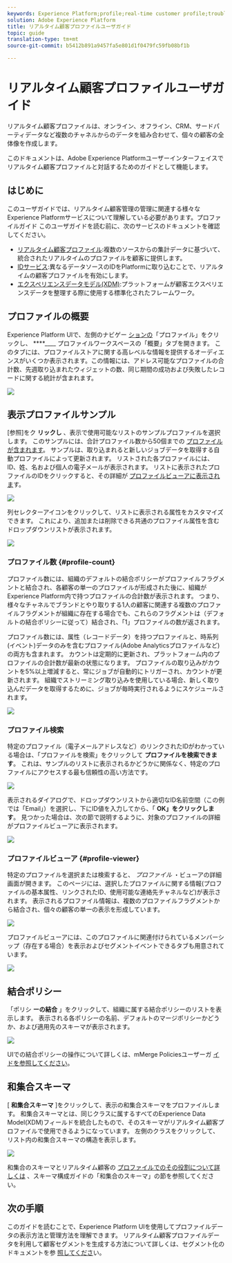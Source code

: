 ```yaml
---
keywords: Experience Platform;profile;real-time customer profile;troubleshooting;API
solution: Adobe Experience Platform
title: リアルタイム顧客プロファイルユーザガイド
topic: guide
translation-type: tm+mt
source-git-commit: b5412b891a9457fa5e801d1f0479fc59fb08bf1b

---
```



# リアルタイム顧客プロファイルユーザガイド

リアルタイム顧客プロファイルは、オンライン、オフライン、CRM、サードパーティデータなど複数のチャネルからのデータを組み合わせて、個々の顧客の全体像を作成します。

このドキュメントは、Adobe Experience Platformユーザーインターフェイスでリアルタイム顧客プロファイルと対話するためのガイドとして機能します。

## はじめに

このユーザガイドでは、リアルタイム顧客管理の管理に関連する様々なExperience Platformサービスについて理解している必要があります。プロファイルガイド このユーザガイドを読む前に、次のサービスのドキュメントを確認してください。

* [リアルタイム顧客プロファイル](../home.md):複数のソースからの集計データに基づいて、統合されたリアルタイムのプロファイルを顧客に提供します。
* [IDサービス](../../identity-service/home.md):異なるデータソースのIDをPlatformに取り込むことで、リアルタイムの顧客プロファイルを有効にします。
* [エクスペリエンスデータモデル(XDM)](../../xdm/home.md):プラットフォームが顧客エクスペリエンスデータを整理する際に使用する標準化されたフレームワーク。

## プロファイルの概要

Experience Platform UIで、左側のナビゲー [ションの](http://platform.adobe.com)「プロファイル」をクリックし、 ****____ プロファイルワークスペースの「概要」タブを開きます。 このタブには、プロファイルストアに関する高レベルな情報を提供するオーディエンスがいくつか表示されます。この情報には、アドレス可能なプロファイルの合計数、先週取り込まれたウィジェットの数、同じ期間の成功および失敗したレコードに関する統計が含まれます。

![](../images/user-guide/profile-overview.png)

## 表示プロファイルサンプル

[参照]をク **リックし** 、表示で使用可能なリストのサンプルプロファイルを選択します。 このサンプルには、合計プロファイル数から50個までの [プロファイルが含まれます](#profile-count)。 サンプルは、取り込まれると新しいジョブデータを取得する自動プロファイルによって更新されます。 リストされた各プロファイルには、ID、姓、名および個人の電子メールが表示されます。 リストに表示されたプロファイルのIDをクリックすると、その詳細が [プロファイルビューアに表示されま](#profile-viewer)す。

![](../images/user-guide/profile-samples.png)

列セレクターアイコンをクリックして、リストに表示される属性をカスタマイズできます。 これにより、追加または削除できる共通のプロファイル属性を含むドロップダウンリストが表示されます。

![](../images/user-guide/column-selector.png)

### プロファイル数 {#profile-count}

プロファイル数には、組織のデフォルトの結合ポリシーがプロファイルフラグメントと結合され、各顧客の単一のプロファイルが形成された後に、組織がExperience Platform内で持つプロファイルの合計数が表示されます。 つまり、様々なチャネルでブランドとやり取りする1人の顧客に関連する複数のプロファイルフラグメントが組織に存在する場合でも、これらのフラグメントは（デフォルトの結合ポリシーに従って）結合され、「1」プロファイルの数が返されます。

プロファイル数には、属性（レコードデータ）を持つプロファイルと、時系列(イベント)データのみを含むプロファイル(Adobe Analyticsプロファイルなど)の両方も含まれます。 カウントは定期的に更新され、プラットフォーム内のプロファイルの合計数が最新の状態になります。 プロファイルの取り込みがカウントを5%以上増減すると、常にジョブが自動的にトリガーされ、カウントが更新されます。 組織でストリーミング取り込みを使用している場合、新しく取り込んだデータを取得するために、ジョブが毎時実行されるようにスケジュールされます。

![](../images/user-guide/profile-count.png)

### プロファイル検索

特定のプロファイル（電子メールアドレスなど）のリンクされたIDがわかっている場合は、「プロファイルを検索」をクリックして **プロファイルを検索できます**。 これは、サンプルのリストに表示されるかどうかに関係なく、特定のプロファイルにアクセスする最も信頼性の高い方法です。

![](../images/user-guide/find-a-profile.png)

表示されるダイアログで、ドロップダウンリストから適切なID名前空間（この例では「Email」）を選択し、下にID値を入力してから、「 **OK」をクリックします**。 見つかった場合は、次の節で説明するように、対象のプロファイルの詳細がプロファイルビューアに表示されます。

![](../images/user-guide/find-a-profile-details.png)

### プロファイルビューア {#profile-viewer}

特定のプロファイルを選択または検索すると、 _プロファイル_ ・ビューアの詳細画面が開きます。 このページには、選択したプロファイルに関する情報(プロファイルの基本属性、リンクされたID、使用可能な連絡先チャネルなど)が表示されます。 表示されるプロファイル情報は、複数のプロファイルフラグメントから結合され、個々の顧客の単一の表示を形成しています。

![](../images/user-guide/profile-viewer-detail.png)

プロファイルビューアには、このプロファイルに関連付けられているメンバーシップ（存在する場合）を表示およびセグメントイベントできるタブも用意されています。

![](../images/user-guide/profile-viewer-events-seg.png)

## 結合ポリシー

「ポリシ **ーの結合** 」をクリックして、組織に属する結合ポリシーのリストを表示します。 表示される各ポリシーの名前、デフォルトのマージポリシーかどうか、および適用先のスキーマが表示されます。

![](../images/user-guide/profile-merge-policies.png)

UIでの結合ポリシーの操作について詳しくは、mMerge Policiesユーザーガ [イドを参照してください](merge-policies.md)。

## 和集合スキーマ

[ **和集合スキーマ** ]をクリックして、表示の和集合スキーマをプロファイルします。 和集合スキーマとは、同じクラスに属するすべてのExperience Data Model(XDM)フィールドを統合したもので、そのスキーマがリアルタイム顧客プロファイルで使用できるようになっています。 左側のクラスをクリックして、リスト内の和集合スキーマの構造を表示します。

![](../images/user-guide/profile-union-schema.png)

和集合のスキーマとリアルタイム顧客の [プロファイルでのその役割について詳しくは](../../xdm/schema/composition.md) 、スキーマ構成ガイドの「和集合のスキーマ」の節を参照してください。

## 次の手順

このガイドを読むことで、Experience Platform UIを使用してプロファイルデータの表示方法と管理方法を理解できます。 リアルタイム顧客プロファイルデータを利用して顧客セグメントを生成する方法について詳しくは、セグメント化のドキュメントを参 [照してくださ](../../segmentation/home.md)い。